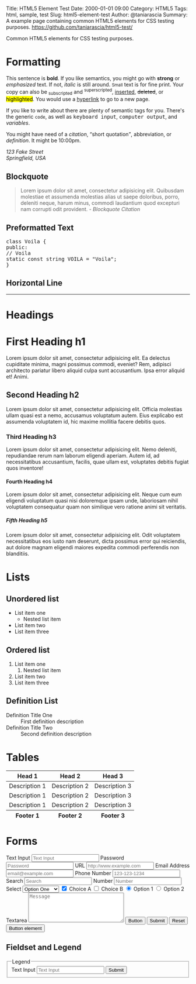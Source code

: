 Title: HTML5 Element Test
Date: 2000-01-01 09:00
Category: HTML5
Tags: html, sample, test
Slug: html5-element-test
Author: @taniarascia
Summary: A example page containing common HTML5 elements for CSS testing purposes. https://github.com/taniarascia/html5-test/

<p>Common HTML5 elements for CSS testing purposes.</p>

<h1>Formatting</h1>

<p>This sentence is <b>bold</b>. If you like semantics, you might go with
  <strong>strong</strong> or <em>emphasized</em> text. If not, <i>italic</i> is
  still around. <small>Small</small> text is for fine print. Your copy can also
  be <sub>subscripted</sub> and <sup>superscripted</sup>, <ins>inserted</ins>,
  <del>deleted</del>, or <mark>highlighted</mark>. You would use a
  <a href="#!">hyperlink</a> to go to a new page.</p>
<p>If you like to write about there are plenty of semantic tags for you.
  There's the generic <code>code</code>, as well as <kbd>keyboard input</kbd>,
  <samp>computer output</samp>, and <var>variables</var>.</p>
<p>You might have need of a <cite>citation</cite>, <q>short quotation</q>,
  <abbr>abbreviation</abbr>, or <dfn>definition</dfn>. It might be
  <time>10:00pm</time>.</p>

<address><p>123 Fake Street<br> Springfield, USA</p></address>

<h2>Blockquote</h2>

<blockquote>Lorem ipsum dolor sit amet, consectetur adipisicing elit. Quibusdam
  molestiae et assumenda molestias alias ut saepe doloribus, porro, deleniti
  neque, harum minus, commodi laudantium quod excepturi nam corrupti odit
  provident. <cite>- Blockquote Citation</cite>
</blockquote>

<h2>Preformatted Text</h2>

<pre>class Voila {
public:
// Voila
static const string VOILA = "Voila";
}</pre>

<h2>Horizontal Line</h2>

<hr>

<h1>Headings</h1>

<h1>First Heading h1</h1>

<p>Lorem ipsum dolor sit amet, consectetur adipisicing elit. Ea delectus
  cupiditate minima, magni possimus commodi, eveniet? Rem, adipisci architecto
  pariatur libero aliquid culpa sunt accusantium. Ipsa error aliquid et!
  Animi.</p>

<h2>Second Heading h2</h2>

<p>Lorem ipsum dolor sit amet, consectetur adipisicing elit. Officia molestias
  ullam quasi est a nemo, accusamus voluptatum autem. Eius explicabo est
  assumenda voluptatem id, hic maxime mollitia facere debitis quos.</p>

<h3>Third Heading h3</h3>

<p>Lorem ipsum dolor sit amet, consectetur adipisicing elit. Nemo deleniti,
  repudiandae rerum nam laborum eligendi aperiam. Autem id, ad necessitatibus
  accusantium, facilis, quae ullam est, voluptates debitis fugiat quos
  inventore!</p>

<h4>Fourth Heading h4</h4>

<p>Lorem ipsum dolor sit amet, consectetur adipisicing elit. Neque cum eum
  eligendi voluptatum quasi nisi doloremque ipsam unde, laboriosam nihil
  voluptatem consequatur quam non similique vero ratione animi sit
  veritatis.</p>

<h5>Fifth Heading h5</h5>

<p>Lorem ipsum dolor sit amet, consectetur adipisicing elit. Odit voluptatem
  necessitatibus eos iusto nam deserunt, dicta possimus error qui reiciendis,
  aut dolore magnam eligendi maiores expedita commodi perferendis non
  blanditiis.</p>

<h1>Lists</h1>

<h2>Unordered list</h2>

<ul>
  <li>List item one
    <ul>
      <li>Nested list item</li>
    </ul>
  </li>
  <li>List item two</li>
  <li>List item three</li>
</ul>

<h2>Ordered list</h2>

<ol>
  <li>List item one
    <ol>
      <li>Nested list item</li>
    </ol>
  </li>
  <li>List item two</li>
  <li>List item three</li>
</ol>

<h2>Definition List</h2>

<dl>
  <dt>Definition Title One</dt>
  <dd>First definition description</dd> <dt>Definition Title Two</dt>
  <dd>Second definition description</dd>
</dl>

<h1>Tables</h1>

<table>
  <thead>
    <tr>
      <th>Head 1</th>
      <th>Head 2</th>
      <th>Head 3</th>
    </tr>
  </thead>
  <tfoot>
    <tr>
      <th>Footer 1</th>
      <th>Footer 2</th>
      <th>Footer 3</th>
    </tr>
  </tfoot>
  <tbody>
    <tr>
      <td>Description 1</td>
      <td>Description 2</td>
      <td>Description 3</td>
    </tr>
    <tr>
      <td>Description 1</td>
      <td>Description 2</td>
      <td>Description 3</td>
    </tr>
    <tr>
      <td>Description 1</td>
      <td>Description 2</td>
      <td>Description 3</td>
    </tr>
  </tbody>
</table>

<h1>Forms</h1>

<form>
  <label for="text">Text Input</label>
  <input id="text" type="text" placeholder="Text Input">
  <label for="password">Password</label>
  <input id="password" type="password" placeholder="Password">
  <label for="url">URL</label>
  <input id="url" type="url" placeholder="http://www.example.com">
  <label for="email">Email Address</label>
  <input id="email" type="email" placeholder="email@example.com">
  <label for="phone">Phone Number</label>
  <input id="phone" type="tel" placeholder="123-123-1234">
  <label for="search">Search</label>
  <input id="search" type="search" placeholder="Search">
  <label for="number">Number</label>
  <input id="number" type="number" placeholder="Number">
  <label for="select">Select</label>
  <select id="select">
    <option>Option One</option>
    <option>Option Two</option>
    <option>Option Three</option>
  </select>
  <label for="checkbox1">
    <input id="checkbox1" name="checkbox" type="checkbox" checked="checked"> Choice A</label>
  <label for="checkbox2">
    <input id="checkbox2" name="checkbox" type="checkbox"> Choice B</label>
  <label for="radio1">
    <input id="radio1" name="radio" type="radio" class="radio" checked="checked"> Option 1</label>
  <label for="radio2">
    <input id="radio2" name="radio" type="radio" class="radio"> Option 2</label>
  <label for="textarea">Textarea</label>
  <textarea id="textarea" rows="5" cols="30" placeholder="Message"></textarea>
  <input type="button" value="Button">
  <input type="submit" value="Submit">
  <input type="reset" value="Reset">
  <button>Button element</button>
</form>

<h2>Fieldset and Legend</h2>

<form>
  <fieldset>
    <legend>Legend</legend>
    <label for="text">Text Input</label>
    <input id="text" type="text" placeholder="Text Input">
    <input type="submit" value="Submit">
  </fieldset>
</form>
